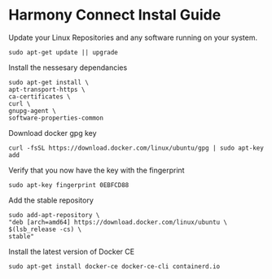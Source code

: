 # Harmony Connect Instal Guide
Update your Linux Repositories and any software running on your system.

    sudo apt-get update || upgrade

Install the nessesary dependancies 

    sudo apt-get install \
    apt-transport-https \
    ca-certificates \
    curl \
    gnupg-agent \
    software-properties-common

Download docker gpg key

    curl -fsSL https://download.docker.com/linux/ubuntu/gpg | sudo apt-key add

Verify that you now have the key with the fingerprint

    sudo apt-key fingerprint 0EBFCD88

Add the stable repository

    sudo add-apt-repository \
    "deb [arch=amd64] https://download.docker.com/linux/ubuntu \
    $(lsb_release -cs) \
    stable" 

Install the latest version of Docker CE

    sudo apt-get install docker-ce docker-ce-cli containerd.io
